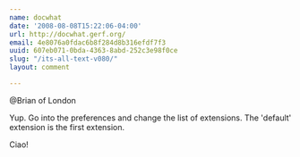 ```yaml
---
name: docwhat
date: '2008-08-08T15:22:06-04:00'
url: http://docwhat.gerf.org/
email: 4e8076a0fdac6b8f284d8b316efdf7f3
uuid: 607eb071-0bda-4363-8abd-252c3e98f0ce
slug: "/its-all-text-v080/"
layout: comment

---
```


@Brian of London

Yup.  Go into the preferences and change the list of extensions.  The 'default' extension is the first extension.

Ciao!
